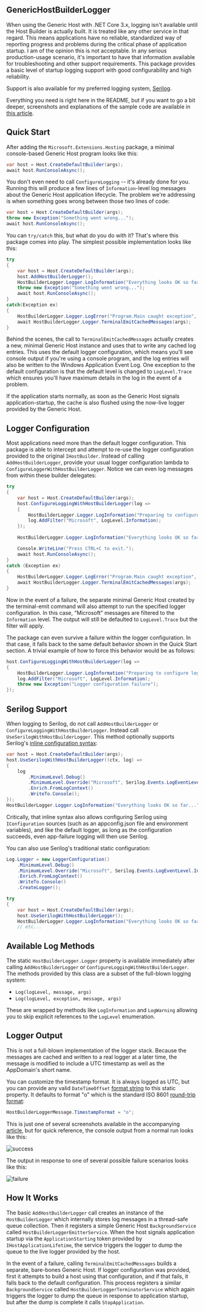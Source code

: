## GenericHostBuilderLogger

When using the Generic Host with .NET Core 3.x, logging isn't available until the Host Builder is actually built. It is treated like any other service in that regard. This means applications have no reliable, standardized way of reporting progress and problems during the critical phase of application startup. I am of the opinion this is not acceptable. In any serious production-usage scenario, it's important to have that information available for troubleshooting and other support requirements. This package provides a basic level of startup logging support with good configurability and high reliability.

Support is also available for my preferred logging system, [Serilog](https://github.com/serilog).

Everything you need is right here in the README, but if you want to go a bit deeper, screenshots and explanations of the sample code are available in [this article](https://mcguirev10.com/2020/01/12/logging-during-application-startup.html).

## Quick Start

After adding the `Microsoft.Extensions.Hosting` package, a minimal console-based Generic Host program looks like this:

```csharp
var host = Host.CreateDefaultBuilder(args);
await host.RunConsoleAsync();
```

You don't even need to call `ConfigureLogging` -- it's already done for you. Running this will produce a few lines of `Information`-level log messages about the Generic Host application lifecycle. The problem we're addressing is when something goes wrong between those two lines of code:

```csharp
var host = Host.CreateDefaultBuilder(args);
throw new Exception("Something went wrong...");
await host.RunConsoleAsync();
```

You can `try/catch` this, but what do you do with it? That's where this package comes into play. The simplest possible implementation looks like this:

```csharp
try
{
    var host = Host.CreateDefaultBuilder(args);
    host.AddHostBuilderLogger();
    HostBuilderLogger.Logger.LogInformation("Everything looks OK so far...");
    throw new Exception("Something went wrong...");
    await host.RunConsoleAsync();
}
catch(Exception ex)
{
    HostBuilderLogger.Logger.LogError("Program.Main caught exception", ex);
    await HostBuilderLogger.Logger.TerminalEmitCachedMessages(args);
}
```

Behind the scenes, the call to `TerminalEmitCachedMessages` actually creates a new, minimal Generic Host instance and uses that to write any cached log entries. This uses the default logger configuration, which means you'll see console output if you're using a console program, and the log entries will also be written to the Windows Application Event Log. One exception to the default configuration is that the default level is changed to `LogLevel.Trace` which ensures you'll have maximum details in the log in the event of a problem.

If the application starts normally, as soon as the Generic Host signals application-startup, the cache is also flushed using the now-live logger provided by the Generic Host.

## Logger Configuration

Most applications need more than the default logger configuration. This package is able to intercept and attempt to re-use the logger configuration provided to the original `IHostBuilder`. Instead of calling `AddHostBuilderLogger`, provide your usual logger configuration lambda to `ConfigureLoggerWithHostBuilderLogger`. Notice we can even log messages from within these builder delegates:

```csharp
try
{
    var host = Host.CreateDefaultBuilder(args);
    host.ConfigureLoggingWithHostBuilderLogger(log =>
    {
        HostBuilderLogger.Logger.LogInformation("Preparing to configure logging.");
        log.AddFilter("Microsoft", LogLevel.Information);
    });
              
    HostBuilderLogger.Logger.LogInformation("Everything looks OK so far...");

    Console.WriteLine("Press CTRL+C to exit.");
    await host.RunConsoleAsync();
}
catch (Exception ex)
{
    HostBuilderLogger.Logger.LogError("Program.Main caught exception", ex);
    await HostBuilderLogger.Logger.TerminalEmitCachedMessages(args);
}
```

Now in the event of a failure, the separate minimal Generic Host created by the terminal-emit command will also attempt to run the specified logger configuration. In this case, "Microsoft" messages are filtered to the `Information` level. The output will still be defaulted to `LogLevel.Trace` but the filter will apply.

The package can even survive a failure within the logger configuration. In that case, it falls back to the same default behavior shown in the Quick Start section. A trivial example of how to force this behavior would be as follows:

```csharp
host.ConfigureLoggingWithHostBuilderLogger(log =>
{
    HostBuilderLogger.Logger.LogInformation("Preparing to configure logging.");
    log.AddFilter("Microsoft", LogLevel.Information);
    throw new Exception("Logger configuration failure");
});
```

## Serilog Support

When logging to Serilog, do not call `AddHostBuilderLogger` or `ConfigureLoggingWithHostBuilderLogger`. Instead call `UseSerilogWithHostBuilderLogger`. This method optionally supports Serilog's [inline configuration syntax](https://github.com/serilog/serilog-extensions-hosting#inline-initialization):

```csharp
var host = Host.CreateDefaultBuilder(args);
host.UseSerilogWithHostBuilderLogger((ctx, log) =>
{
    log
        .MinimumLevel.Debug()
        .MinimumLevel.Override("Microsoft", Serilog.Events.LogEventLevel.Information)
        .Enrich.FromLogContext()
        .WriteTo.Console();
});
HostBuilderLogger.Logger.LogInformation("Everything looks OK so far...");
```

Critically, that inline syntax also allows configuring Serilog using `IConfiguration` sources (such as an appconfig.json file and environment variables), and like the default logger, as long as the configuration succeeds, even app-failure logging will then use Serilog. 

You can also use Serilog's traditional static configuration:

```csharp
Log.Logger = new LoggerConfiguration()
    .MinimumLevel.Debug()
    .MinimumLevel.Override("Microsoft", Serilog.Events.LogEventLevel.Information)
    .Enrich.FromLogContext()
    .WriteTo.Console()
    .CreateLogger();

try
{
    var host = Host.CreateDefaultBuilder(args);
    host.UseSerilogWithHostBuilderLogger();
    HostBuilderLogger.Logger.LogInformation("Everything looks OK so far...");
    // etc...
```

## Available Log Methods

The static `HostBuilderLogger.Logger` property is available immediately after calling `AddHostBuilderLogger` or `ConfigureLoggingWithHostBuilderLogger`. The methods provided by this class are a subset of the full-blown logging system:

* `Log(logLevel, message, args)`
* `Log(logLevel, exception, message, args)`

These are wrapped by methods like `LogInformation` and `LogWarning` allowing you to skip explicit references to the `LogLevel` enumeration.

## Logger Output

This is not a full-blown implementation of the logger stack. Because the messages are cached and written to a real logger at a later time, the message is modified to include a UTC timestamp as well as the AppDomain's short name.

You can customize the timestamp format. It is always logged as UTC, but you can provide any valid `DateTimeOffset` [format string](https://docs.microsoft.com/en-us/dotnet/standard/base-types/custom-date-and-time-format-strings) to this static property. It defaults to format "o" which is the standard ISO 8601 [round-trip format](https://docs.microsoft.com/en-us/dotnet/standard/base-types/standard-date-and-time-format-strings#Roundtrip):

```csharp
HostBuilderLoggerMessage.TimestampFormat = "o";
```

This is just one of several screenshots available in the accompanying [article](https://mcguirev10.com/2020/01/12/logging-during-application-startup.html), but for quick reference, the console output from a normal run looks like this:

![success](https://mcguirev10.com/assets/2020/01-12/successfulrun_default.png)

The output in response to one of several possible failure scenarios looks like this:

![failure](https://mcguirev10.com/assets/2020/01-12/basicexception.png)

## How It Works

The basic `AddHostBuilderLogger` call creates an instance of the `HostBuilderLogger` which internally stores log messages in a thread-safe queue collection. Then it registers a simple Generic Host `BackgroundService` called `HostBuilderLoggerEmitterService`. When the host signals application startup via the `ApplicationStarting` token provided by `IHostApplicationLifetime`, the service triggers the logger to dump the queue to the live logger provided by the host.

In the event of a failure, calling `TerminalEmitCachedMessages` builds a separate, bare-bones Generic Host. If logger configuration was provided, first it attempts to build a host using that configuration, and if that fails, it falls back to the default configuration. This process registers a similar `BackgroundService` called `HostBuilderLoggerTerminatorService` which again triggers the logger to dump the queue in response to application startup, but after the dump is complete it calls `StopApplication`.
